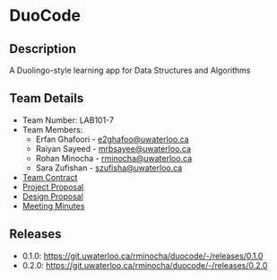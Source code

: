 # DuoCode

## Description
A Duolingo-style learning app for Data Structures and Algorithms

## Team Details
- Team Number: LAB101-7
- Team Members:
  - Erfan Ghafoori - [e2ghafoo@uwaterloo.ca](mailto:e2ghafoo@uwaterloo.ca)
  - Raiyan Sayeed - [mrbsayee@uwaterloo.ca](mailto:mrbsayee@uwaterloo.ca)
  - Rohan Minocha - [rminocha@uwaterloo.ca](mailto:rminocha@uwaterloo.ca)
  - Sara Zufishan - [szufisha@uwaterloo.ca](mailto:szufisha@uwaterloo.ca)
- [Team Contract](https://git.uwaterloo.ca/rminocha/duocode/-/wikis/Team-Contract)
- [Project Proposal](https://git.uwaterloo.ca/rminocha/duocode/-/wikis/Project-Proposal)
- [Design Proposal](https://git.uwaterloo.ca/rminocha/duocode/-/wikis/Design-Proposal)
- [Meeting Minutes](https://git.uwaterloo.ca/rminocha/duocode/-/wikis/Meeting-Minutes)

## Releases 
- 0.1.0: https://git.uwaterloo.ca/rminocha/duocode/-/releases/0.1.0
- 0.2.0: https://git.uwaterloo.ca/rminocha/duocode/-/releases/0.2.0